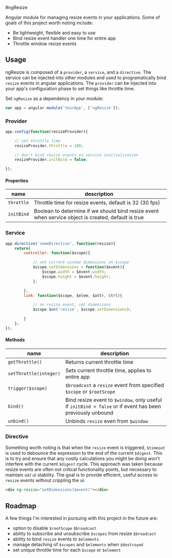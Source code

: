 #ngResize

Angular module for managing resize events in your applications. Some of goals of this project worth noting include:

* Be lightweight, flexible and easy to use
* Bind resize event handler one time for entire app
* Throttle window resize events

## Usage
ngResize is composed of a `provider`, a `service`, and a `directive`. The service can be injected into other modules and used to programatically bind `resize` events in angular applications. The `provider` can be injected into your app's configuration phase to set things like throttle time.

Set `ngResize` as a dependency in your module:

```javascript
var app = angular.module('YourApp', ['ngResize']);
```

### Provider
```javascript
app.config(function(resizeProvider){

    // set throttle time
    resizeProvider.throttle = 100;

    // don't bind resize events on service innitialization
    resizeProvider.initBind = false;

});
```

#### Properties
name | description
---- | ----
`throttle` | Throttle time for resize events, default is 32 (30 fps)
`initBind` | Boolean to determine if we should bind resize event when service object is created, default is true

### Service
```javascript
app.directive('someDirective', function(resize){
    return{
        controller: function($scope){

            // set current window dimensions on $scope
            $scope.setDimensions = function($event){
                $scope.width = $event.width;
                $scope.height = $event.height;
            };

        },
        link: function($scope, $elem, $attr, ctrl){

            // on resize event, set dimensions
            $scope.$on('resize', $scope.setDimensions);

        }
    };
});
```

#### Methods
name | description
---- | ----
`getThrottle()` | Returns current throttle time
`setThrottle(integer)` | Sets current throttle time, applies to entire app
`trigger($scope)` | `$broadcast` a `resize` event from specified `$scope` or `$rootScope`
`bind()` | Bind resize event to `$window`, only useful if `initBind = false` or if event has been previously unbound
`unbind()` | Unbinds `resize` even from `$window`

### Directive
Something worth noting is that when the `resize` event is triggered, `$timeout` is used to debounce the expression to the end of the current `$digest`. This is to try and ensure that any costly calculations you might be doing won't interfere with the current `$digest` cycle. This approach was taken because resize events are often not critical functionality points, but necessary to maintain ux/ ui stability. The goal is to provide efficient, useful access to `resize` events without crippling the ui.

```html
<div ng-resize="setDimensions($event)"></div>
```

## Roadmap
A few things I'm interested in pursuing with this project in the future are:

* option to disable `$rootScope` `$broadcast`
* ability to subscribe and unsubscribe `$scopes` from resize `$broadcast`
* ability to bind `resize` events to `$elements`
* manage detaching of `$scopes` and `$elements` when `$destroyed`
* set unique throttle time for each `$scope` or `$element`
